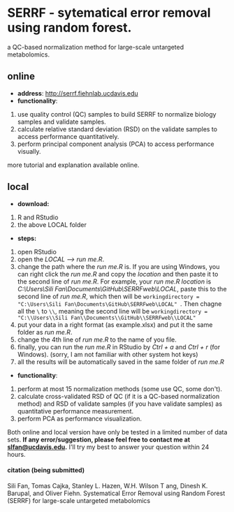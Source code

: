 # SERRF - sytematical error removal using random forest.
a QC-based normalization method for large-scale untargeted metabolomics.

## online
* **address**: http://serrf.fiehnlab.ucdavis.edu
* **functionality**: 
1. use quality control (QC) samples to build SERRF to normalize biology samples and validate samples.
2. calculate relative standard deviation (RSD) on the validate samples to access performance quantitatively.
3. perform principal component analysis (PCA) to access performance visually.

more tutorial and explanation available online.

## local
* **download:**
1. R and RStudio
2. the above LOCAL folder
* **steps:**
1. open RStudio
2. open the *LOCAL --> run me.R*.
3. change the path where the *run me.R* is. If you are using Windows, you can right click the *run me.R* and copy the *location* and then paste it to the second line of *run me.R*. For example, your *run me.R location* is *C:\Users\Sili Fan\Documents\GitHub\SERRFweb\LOCAL*, paste this to the second line of *run me.R*, which then will be `workingdirectory = "C:\Users\Sili Fan\Documents\GitHub\SERRFweb\LOCAL" `. Then chagne all the `\` to `\\`, meaning the second line will be `workingdirectory = "C:\\Users\\Sili Fan\\Documents\\GitHub\\SERRFweb\\LOCAL" `
4. put your data in a right format (as example.xlsx) and put it the same folder as *run me.R*. 
5. change the 4th line of *run me.R* to the name of you file.
6. finally, you can run the *run me.R* in RStudio by *Ctrl + a* and *Ctrl + r* (for Windows). (sorry, I am not familiar with other system hot keys)
7. all the results will be automatically saved in the same folder of *run me.R*
* **functionality**:
1. perform at most 15 normalization methods (some use QC, some don't).
2. calculate cross-validated RSD of QC (if it is a QC-based normalization method) and RSD of validate samples (if you have validate samples) as quantitative performance measurement.
3. perform PCA as performance visualization.

Both online and local version have only be tested in a limited number of data sets. **If any error/suggestion, please feel free to contact me at slfan@ucdavis.edu.** I'll try my best to answer your question within 24 hours. 

#### citation (being submitted)
Sili Fan, Tomas Cajka, Stanley L. Hazen, W.H. Wilson T ang, Dinesh K. Barupal, and Oliver Fiehn. Systematical Error Removal using Random Forest (SERRF) for large-scale untargeted metabolomics
